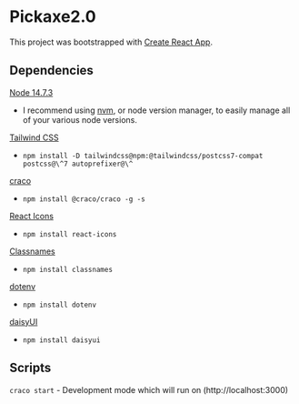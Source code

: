 # Pickaxe2.0

This project was bootstrapped with [Create React App](https://github.com/facebook/create-react-app).

## Dependencies

[Node 14.7.3](https://nodejs.org/en/)

- I recommend using [nvm](https://github.com/nvm-sh/nvm), or node version manager, to easily manage all of your various node versions.

[Tailwind CSS](https://tailwindcss.com/docs/guides/create-react-app)

- `npm install -D tailwindcss@npm:@tailwindcss/postcss7-compat postcss@\^7 autoprefixer@\^`

[craco](https://github.com/gsoft-inc/craco)

- `npm install @craco/craco -g -s`

[React Icons](https://www.npmjs.com/package/react-icons)

- `npm install react-icons`

[Classnames](https://www.npmjs.com/package/classnames)

- `npm install classnames`

[dotenv](https://www.npmjs.com/package/dotenv)

- `npm install dotenv`

[daisyUI](https://daisyui.com/docs/install)

- `npm install daisyui`

## Scripts

`craco start` - Development mode which will run on (http://localhost:3000)